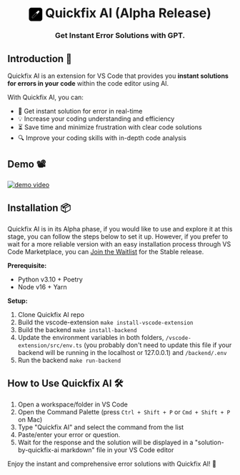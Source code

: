 <h1 align="center"><img align="center" height="30" src="assets/icon.png"> Quickfix AI (Alpha Release)</h1>

<h3 align="center">Get Instant Error Solutions with GPT.</h3>

## Introduction 👋

Quickfix AI is an extension for VS Code that provides you **instant solutions for errors in your code** within the code editor using AI.

With Quickfix AI, you can:
- 🧠 Get instant solution for error in real-time
- 💡 Increase your coding understanding and efficiency
- ⏳ Save time and minimize frustration with clear code solutions
- 🔍 Improve your coding skills with in-depth code analysis

## Demo 📽

[![demo video](assets/demo.gif)](https://www.youtube.com/watch?v=qz2U6S5tWyQ)

## Installation 📦

Quickfix AI is in its Alpha phase, if you would like to use and explore it at this stage, you can follow the steps below to set it up. However, if you prefer to wait for a more reliable version with an easy installation process through VS Code Marketplace, you can [Join the Waitlist](https://forms.gle/ZN4hmSuThpYAE8kZ7) for the Stable release.

**Prerequisite:**

- Python v3.10 + Poetry 
- Node v16 + Yarn

**Setup:**

1. Clone Quickfix AI repo
2. Build the vscode-extension `make install-vscode-extension`
3. Build the backend `make install-backend`
4. Update the environment variables in both folders, `/vscode-extension/src/env.ts` (you probably don't need to update this file if your backend will be running in the localhost or 127.0.0.1) and `/backend/.env`
5. Run the backend `make run-backend`

## How to Use Quickfix AI 🛠

1. Open a workspace/folder in VS Code
2. Open the Command Palette (press `Ctrl + Shift + P` or `Cmd + Shift + P` on Mac)
3. Type "Quickfix AI" and select the command from the list
4. Paste/enter your error or question.
5. Wait for the response and the solution will be displayed in a "solution-by-quickfix-ai markdown" file in your VS Code editor

Enjoy the instant and comprehensive error solutions with Quickfix AI! 🎉
